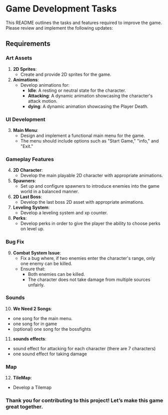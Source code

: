 # Game Development Tasks

This README outlines the tasks and features required to improve the game. Please review and implement the following updates:

## Requirements

### Art Assets
1. **2D Sprites**:
   - Create and provide 2D sprites for the game.
2. **Animations**:
   - Develop animations for:
     - **Idle**: A resting or neutral state for the character.
     - **Attacking**: A dynamic animation showcasing the character's attack motion.
     - **dying**: A dynamic animation showcasing the Player Death.

### UI Development
3. **Main Menu**:
   - Design and implement a functional main menu for the game.
   - The menu should include options such as "Start Game," "info," and "Exit."

### Gameplay Features
4. **2D Character**:
   - Develop the main playable 2D character with appropriate animations.
5. **Spawners**:
   - Set up and configure spawners to introduce enemies into the game world in a balanced manner.
6. **2D Last Boss**:
   - Develop the last boss 2D asset with appropriate animations.
7. **Leveling System**:
   - Develop a leveling system and xp counter.
8. **Perks**:
   - Develop perks in order to give the player the ability to choose perks on level up.

### Bug Fix
9. **Combat System Issue**:
   - Fix a bug where, if two enemies enter the character's range, only one enemy can be killed.
   - Ensure that:
     - Both enemies can be killed.
     - The character does not take damage from multiple sources unfairly.

### Sounds
10. **We Need 2 Songs**:
   - one song for the main menu.
   - one song for in game
   - (optional) one song for the bossfights
11. **sounds effects**:
   - sound effect for attacking for each character (there are 7 characters)
   - one sound effect for taking damage
  
### Map
12. **TileMap**:
   - Develop a Tilemap

### Thank you for contributing to this project! Let’s make this game great together.

